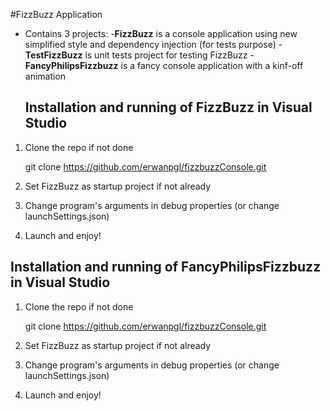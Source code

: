 #FizzBuzz Application

- Contains 3 projects:
	-**FizzBuzz** is a console application using new simplified style and dependency injection (for tests purpose)
	-**TestFizzBuzz** is unit tests project for testing FizzBuzz
	-**FancyPhilipsFizzbuzz** is a fancy console application with a kinf-off animation

	## Installation and running of FizzBuzz in Visual Studio 

1. Clone the repo if not done

	git clone https://github.com/erwanpgl/fizzbuzzConsole.git
  
2. Set FizzBuzz as startup project if not already

3. Change program's arguments in debug properties (or change launchSettings.json)

4. Launch and enjoy!

## Installation and running of FancyPhilipsFizzbuzz in Visual Studio 

1. Clone the repo if not done

	git clone https://github.com/erwanpgl/fizzbuzzConsole.git
  
2. Set FizzBuzz as startup project if not already

3. Change program's arguments in debug properties (or change launchSettings.json)

4. Launch and enjoy!